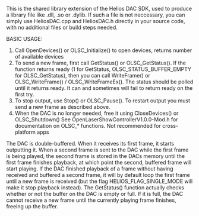This is the shared library extension of the Helios DAC SDK, used to produce a library file like .dll, .so or .dylib. 
If such a file is not neccessary, you can simply use HeliosDAC.cpp and HeliosDAC.h directly in your source code, with no additional files or build steps needed.

BASIC USAGE:
1.	Call OpenDevices() or OLSC_Initialize() to open devices, returns number of available devices
2.	To send a new frame, first call GetStatus() or OLSC_GetStatus(). If the function returns ready
	(1 for GetStatus, OLSC_STATUS_BUFFER_EMPTY for OLSC_GetStatus), then you can call WriteFrame()
	or OLSC_WriteFrame() / OLSC_WriteFrameEx().
	The status should be polled until it returns ready. It can and sometimes will fail to return ready on the first try.
3.  To stop output, use Stop() or OLSC_Pause(). To restart output you must send a new frame as described above.
4.	When the DAC is no longer needed, free it using CloseDevices() or OLSC_Shutdown()
See OpenLaserShowControllerV1.0.0-Mod.h for documentation on OLSC_* functions. Not recommended for cross-platform apps

The DAC is double-buffered. When it receives its first frame, it starts outputting it. When a second frame is sent to
the DAC while the first frame is being played, the second frame is stored in the DACs memory until the first frame
finishes playback, at which point the second, buffered frame will start playing. If the DAC finished playback of a frame
without having received and buffered a second frame, it will by default loop the first frame until a new frame is
received (but the flag HELIOS_FLAG_SINGLE_MODE will make it stop playback instead).
The GetStatus() function actually checks whether or not the buffer on the DAC is empty or full. If it is full, the DAC
cannot receive a new frame until the currently playing frame finishes, freeing up the buffer.